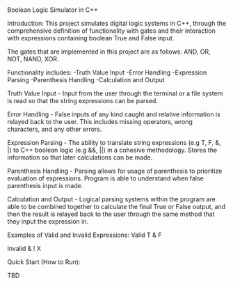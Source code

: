 #
Boolean Logic Simulator in C++

Introduction: 
This project simulates digital logic systems in C++, through the comprehensive definition of functionality with gates and their interaction with expressions containing boolean True and False input. 

The gates that are implemented in this project are as follows:
AND, OR, NOT, NAND, XOR.


Functionality includes:
-Truth Value Input
-Error Handling
-Expression Parsing
-Parenthesis Handling
-Calculation and Output

Truth Value Input - 
Input from the user through the terminal or a file system is read so that the string expressions can be parsed. 

Error Handling - 
False inputs of any kind caught and relative information is relayed back to the user. This includes missing operators, wrong characters, and any other errors. 

Expression Parsing - 
The ability to translate string expressions (e.g T, F, &, |) to C++ boolean logic (e.g &&, ||) in a cohesive methodology. Stores the information so that later calculations can be made. 

Parenthesis Handling - 
Parsing allows for usage of parenthesis to prioritize evaluation of expressions. Program is able to understand when false parenthesis input is made. 

Calculation and Output - 
Logical parsing systems within the program are able to be combined together to calculate the final True or False output, and then the result is relayed back to the user through the same method that they input the expression in. 


Examples of Valid and Invalid Expressions: 
Valid
T & F 

Invalid
& ! X

Quick Start (How to Run): 

TBD

